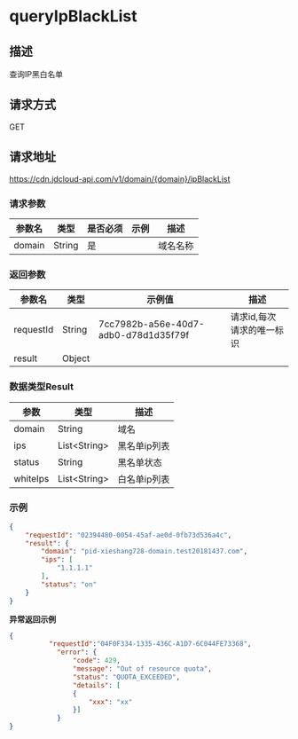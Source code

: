 # queryIpBlackList


## 描述
查询IP黑白名单

## 请求方式
GET

## 请求地址
https://cdn.jdcloud-api.com/v1/domain/{domain}/ipBlackList

### 请求参数

| 参数名 | 类型   | 是否必须 | 示例              | 描述     |
| ------ | ------ | -------- | ----------------- | -------- |
| domain | String | 是       |  | 域名名称 |

### 返回参数

| 参数名    | 类型   | 示例值                               | 描述                      |
| --------- | ------ | ------------------------------------ | ------------------------- |
| requestId | String | 7cc7982b-a56e-40d7-adb0-d78d1d35f79f | 请求id,每次请求的唯一标识 |
| result    | Object |                                      |                           |

### 数据类型Result

| 参数   | 类型         | 描述         |
| ------ | ------------ | ------------ |
| domain | String       | 域名         |
| ips    | List\<String> | 黑名单ip列表 |
| status | String       | 黑名单状态   |
| whiteIps    | List\<String> | 白名单ip列表 |


### 示例

```json
{
    "requestId": "02394480-0054-45af-ae0d-0fb73d536a4c",
    "result": {
        "domain": "pid-xieshang728-domain.test20181437.com",
        "ips": [
            "1.1.1.1"
        ],
        "status": "on"
    }
}
```

**异常返回示例**

```json
{
          "requestId":"04F0F334-1335-436C-A1D7-6C044FE73368",
            "error": {
                "code": 429,
                "message": "Out of resource quota",
                "status": "QUOTA_EXCEEDED",
                "details": [
                {
                    "xxx": "xx"
                }]
            }
}
```
